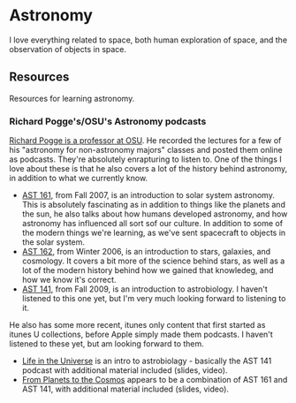 # Astronomy

I love everything related to space, both human exploration of space, and the observation of objects in space.

## Resources

Resources for learning astronomy.

### Richard Pogge's/OSU's Astronomy podcasts

[Richard Pogge is a professor at OSU](http://www.astronomy.ohio-state.edu/~pogge/). He recorded the lectures for a few of his "astronomy for non-astronomy majors" classes and posted them online as podcasts. They're absolutely enrapturing to listen to. One of the things I love about these is that he also covers a lot of the history behind astronomy, in addition to what we currently know.

- [AST 161](http://www.astronomy.ohio-state.edu/~pogge/Ast161/Audio/), from Fall 2007, is an introduction to solar system astronomy. This is absolutely fascinating as in addition to things like the planets and the sun, he also talks about how humans developed astronomy, and how astronomy has influenced all sort sof our culture. In addition to some of the modern things we're learning, as we've sent spacecraft to objects in the solar system.
- [AST 162](http://www.astronomy.ohio-state.edu/~pogge/Ast162/Audio/), from Winter 2006, is an introduction to stars, galaxies, and cosmology. It covers a bit more of the science behind stars, as well as a lot of the modern history behind how we gained that knowledeg, and how we know it's correct.
- [AST 141](http://www.astronomy.ohio-state.edu/~pogge/Ast141/Audio/), from Fall 2009, is an introduction to astrobiology. I haven't listened to this one yet, but I'm very much looking forward to listening to it.

He also has some more recent, itunes only content that first started as itunes U collections, before Apple simply made them podcasts. I haven't listened to these yet, but am looking forward to them.

- [Life in the Universe](https://itunes.apple.com/us/course/life-in-the-universe/id559775126) is an intro to astrobiolagy - basically the AST 141 podcast with additional material included (slides, video).
- [From Planets to the Cosmos](https://itunes.apple.com/us/course/from-planets-to-the-cosmos/id1131597016) appears to be a combination of AST 161 and AST 141, with additional material included (slides, video).
